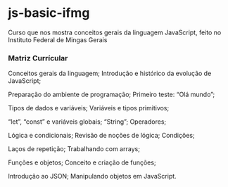 # js-basic-ifmg
Curso que nos mostra conceitos gerais da linguagem JavaScript, feito no Instituto Federal de Mingas Gerais

<h3>Matriz Currícular </h3>

Conceitos gerais da linguagem; Introdução e histórico da evolução de JavaScript;

Preparação do ambiente de programação; Primeiro teste: “Olá mundo”;

Tipos de dados e variáveis; Variáveis e tipos primitivos;

“let”, “const” e variáveis globais; “String”; Operadores;

Lógica e condicionais; Revisão de noções de lógica; Condições;

Laços de repetição; Trabalhando com arrays;

Funções e objetos; Conceito e criação de funções;

Introdução ao JSON; Manipulando objetos em JavaScript.
